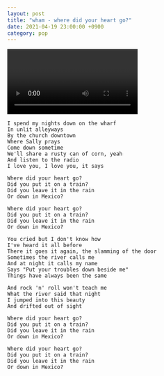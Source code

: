 ```yaml
---
layout: post
title: "wham - where did your heart go?"
date: 2021-04-19 23:00:00 +0900
category: pop
---
```


<div class="video-container">
    <video id="player" class="video-js vjs-default-skin vjs-big-play-centered" data-json="/public/json/pop/wham - where did your heart go.json"></video>
</div>

```
I spend my nights down on the wharf
In unlit alleyways
By the church downtown
Where Sally prays
Come down sometime
We'll share a rusty can of corn, yeah
And listen to the radio
I love you, I love you, it says

Where did your heart go?
Did you put it on a train?
Did you leave it in the rain
Or down in Mexico?

Where did your heart go?
Did you put it on a train?
Did you leave it in the rain
Or down in Mexico?

You cried but I don't know how
I've heard it all before
There it goes it again, the slamming of the door
Sometimes the river calls me
And at night it calls my name
Says "Put your troubles down beside me"
Things have always been the same

And rock 'n' roll won't teach me
What the river said that night
I jumped into this beauty
And drifted out of sight

Where did your heart go?
Did you put it on a train?
Did you leave it in the rain
Or down in Mexico?

Where did your heart go?
Did you put it on a train?
Did you leave it in the rain
Or down in Mexico?
```